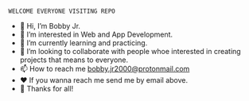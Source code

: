 
                                                                             WELCOME EVERYONE VISITING REPO
- 👋 Hi, I’m Bobby Jr.
- 👀 I’m interested in Web and App Development.
- 🌱 I’m currently learning and practicing.
- 💞️ I’m looking to collaborate with people whoe interested in creating projects that means to everyone.
- 📫 How to reach me bobby.jr2000@protonmail.com
- ❤ If you wanna reach me send me by email above.
- 🙏 Thanks for all!

<!---
bobby2000-github/bobby2000-github is a ✨ special ✨ repository because its `README.md` (this file) appears on your GitHub profile.
You can click the Preview link to take a look at your changes.
--->
